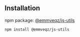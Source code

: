 
## Installation

npm package: [@emmveqz/js-utils](https://www.npmjs.com/package/@emmveqz/js-utils)

```sh
npm install @emmveqz/js-utils
```
